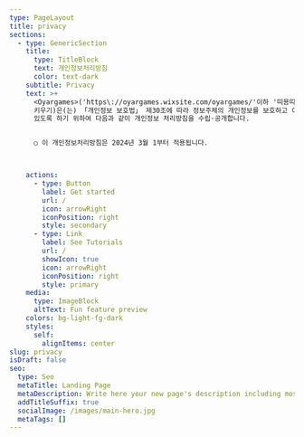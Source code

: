 ```yaml
---
type: PageLayout
title: privacy
sections:
  - type: GenericSection
    title:
      type: TitleBlock
      text: 개인정보처리방침
      color: text-dark
    subtitle: Privacy
    text: >+
      <Oyargames>('https\://oyargames.wixsite.com/oyargames/'이하 '띠용띠용: 버섯
      키우기)은(는) 「개인정보 보호법」 제30조에 따라 정보주체의 개인정보를 보호하고 이와 관련한 고충을 신속하고 원활하게 처리할 수
      있도록 하기 위하여 다음과 같이 개인정보 처리방침을 수립·공개합니다.


      ○ 이 개인정보처리방침은 2024년 3월 1부터 적용됩니다.



    actions:
      - type: Button
        label: Get started
        url: /
        icon: arrowRight
        iconPosition: right
        style: secondary
      - type: Link
        label: See Tutorials
        url: /
        showIcon: true
        icon: arrowRight
        iconPosition: right
        style: primary
    media:
      type: ImageBlock
      altText: Fun feature preview
    colors: bg-light-fg-dark
    styles:
      self:
        alignItems: center
slug: privacy
isDraft: false
seo:
  type: Seo
  metaTitle: Landing Page
  metaDescription: Write here your new page's description including most relevant keywords.
  addTitleSuffix: true
  socialImage: /images/main-hero.jpg
  metaTags: []
---
```

